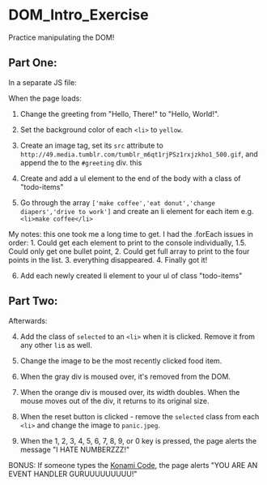 # DOM_Intro_Exercise

Practice manipulating the DOM!

## Part One:

In a separate JS file:

When the page loads:

1. Change the greeting from "Hello, There!" to "Hello, World!".

2. Set the background color of each `<li>` to `yellow`.

3. Create an image tag, set its `src` attribute to `http://49.media.tumblr.com/tumblr_m6qt1rjPSz1rxjzkho1_500.gif`, and append the to the `#greeting` div.
this
4. Create and add a ul element to the end of the body with a class of "todo-items"

5. Go through the array `['make coffee','eat donut','change diapers','drive to work']` and create an li element for each item e.g. `<li>make coffee</li>`

My notes: this one took me a long time to get. I had the .forEach issues in order: 1. Could get each element to print to the console individually, 1.5. Could only get one bullet point, 2. Could get full array to print to the four points in the list. 3. everything disappeared. 4. Finally got it!

6. Add each newly created li element to your ul of class "todo-items"

## Part Two:

Afterwards: 

4. Add the class of `selected` to an `<li>` when it is clicked. Remove it from any other `li`s as well.

5. Change the image to be the most recently clicked food item.

6. When the gray div is moused over, it's removed from the DOM.

7. When the orange div is moused over, its width doubles. When the mouse moves out of the div, it returns to its original size.

8. When the reset button is clicked - remove the `selected` class from each `<li>` and change the image to `panic.jpeg`.

9. When the 1, 2, 3, 4, 5, 6, 7, 8, 9, or 0 key is pressed, the page alerts the message "I HATE NUMBERZZZ!"

BONUS: If someone types the [Konami Code](https://en.wikipedia.org/wiki/Konami_Code), the page alerts "YOU ARE AN EVENT HANDLER GURUUUUUUUUU!"
